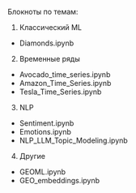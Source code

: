 Блокноты по темам:
1) Классический ML
- Diamonds.ipynb

2) Временные ряды
- Avocado_time_series.ipynb
- Amazon_Time_Series.ipynb
- Tesla_Time_Series.ipynb

3) NLP
- Sentiment.ipynb
- Emotions.ipynb
- NLP_LLM_Topic_Modeling.ipynb

4) Другие
- GEOML.ipynb
- GEO_embeddings.ipynb




